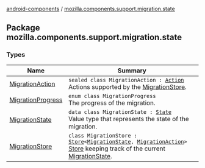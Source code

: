 [android-components](../index.md) / [mozilla.components.support.migration.state](./index.md)

## Package mozilla.components.support.migration.state

### Types

| Name | Summary |
|---|---|
| [MigrationAction](-migration-action/index.md) | `sealed class MigrationAction : `[`Action`](../mozilla.components.lib.state/-action.md)<br>Actions supported by the [MigrationStore](-migration-store/index.md). |
| [MigrationProgress](-migration-progress/index.md) | `enum class MigrationProgress`<br>The progress of the migration. |
| [MigrationState](-migration-state/index.md) | `data class MigrationState : `[`State`](../mozilla.components.lib.state/-state.md)<br>Value type that represents the state of the migration. |
| [MigrationStore](-migration-store/index.md) | `class MigrationStore : `[`Store`](../mozilla.components.lib.state/-store/index.md)`<`[`MigrationState`](-migration-state/index.md)`, `[`MigrationAction`](-migration-action/index.md)`>`<br>[Store](../mozilla.components.lib.state/-store/index.md) keeping track of the current [MigrationState](-migration-state/index.md). |
